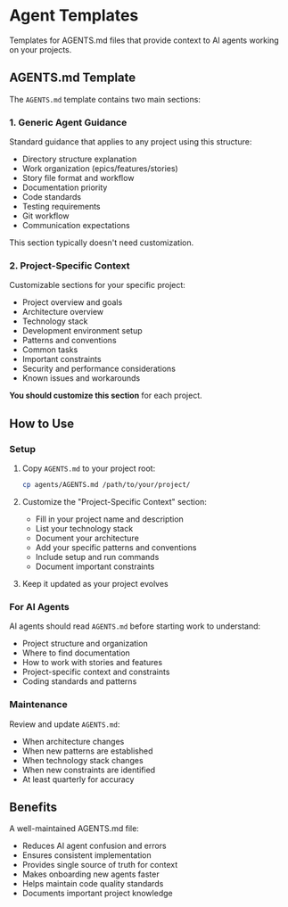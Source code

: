 # Agent Templates

Templates for AGENTS.md files that provide context to AI agents working on your projects.

## AGENTS.md Template

The `AGENTS.md` template contains two main sections:

### 1. Generic Agent Guidance
Standard guidance that applies to any project using this structure:
- Directory structure explanation
- Work organization (epics/features/stories)
- Story file format and workflow
- Documentation priority
- Code standards
- Testing requirements
- Git workflow
- Communication expectations

This section typically doesn't need customization.

### 2. Project-Specific Context
Customizable sections for your specific project:
- Project overview and goals
- Architecture overview
- Technology stack
- Development environment setup
- Patterns and conventions
- Common tasks
- Important constraints
- Security and performance considerations
- Known issues and workarounds

**You should customize this section** for each project.

## How to Use

### Setup
1. Copy `AGENTS.md` to your project root:
   ```bash
   cp agents/AGENTS.md /path/to/your/project/
   ```

2. Customize the "Project-Specific Context" section:
   - Fill in your project name and description
   - List your technology stack
   - Document your architecture
   - Add your specific patterns and conventions
   - Include setup and run commands
   - Document important constraints

3. Keep it updated as your project evolves

### For AI Agents
AI agents should read `AGENTS.md` before starting work to understand:
- Project structure and organization
- Where to find documentation
- How to work with stories and features
- Project-specific context and constraints
- Coding standards and patterns

### Maintenance
Review and update `AGENTS.md`:
- When architecture changes
- When new patterns are established
- When technology stack changes
- When new constraints are identified
- At least quarterly for accuracy

## Benefits

A well-maintained AGENTS.md file:
- Reduces AI agent confusion and errors
- Ensures consistent implementation
- Provides single source of truth for context
- Makes onboarding new agents faster
- Helps maintain code quality standards
- Documents important project knowledge
